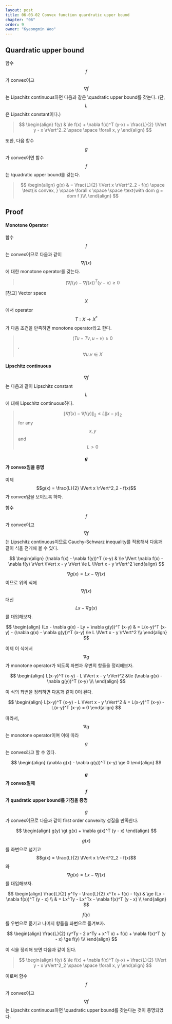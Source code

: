 ```yaml
---
layout: post
title: 06-03-02 Convex function quardratic upper bound
chapter: "06"
order: 9
owner: "Kyeongmin Woo"
---
```


## Quardratic upper bound
함수 $$f$$가 convex이고 $$\nabla f$$는 Lipschitz continuous하면 다음과 같은 \quadratic upper bound를 갖는다. (단, $$L$$은 Lipschitz constant이다.)

> $$ \begin{align}
f(y) & \le f(x) + \nabla f(x)^T (y-x) + \frac{L}{2} \lVert y - x \rVert^2_2  \space \space \forall x, y
\end{align} $$

또한, 다음 함수 $$g$$가 convex이면 함수 $$f$$는 \quadratic upper bound를 갖는다.

> $$ \begin{align}
g(x) & = \frac{L}{2} \lVert x \rVert^2_2 - f(x) \space \text{is convex, } \space \forall x \space \space \text{with dom g = dom f }\\\
\end{align} $$

## Proof

#### Monotone Operator
함수 $$f$$는 convex이므로 다음과 같이 $$\nabla f(x)$$에 대한 monotone operator를 갖는다.

> $$(\nabla f(y) - \nabla f(x))^T (y-x) \ge 0$$

[참고] Vector space $$X$$에서 operator $$T : X \to X^{*}$$가 다음 조건을 만족하면 monotone operator라고 한다.

>$$(Tu - Tv, u-v) \ge 0$$, $$\forall u. v \in X$$

#### Lipschitz continuous
$$\nabla f$$는 다음과 같이 Lipschitz constant $$L$$에 대해  Lipschitz continuous하다.

>$$ \lVert \nabla f(x) - \nabla f(y) \rVert_2 \le L \lVert x - y \rVert_2$$  for any $$x, y$$ and $$L \gt 0$$

#### $$g$$가 convex임을 증명
이제 $$g(x) = \frac{L}{2} \lVert x \rVert^2_2 - f(x)$$가 convex임을 보이도록 하자.

함수 $$f$$가 convex이고 $$\nabla f$$는 Lipschitz continuous이므로 Cauchy-Schwarz inequality를 적용해서 다음과 같이 식을 전개해 볼 수 있다.

>
$$ \begin{align}
(\nabla f(x) - \nabla f(y))^T (x-y) & \le \lVert \nabla f(x) - \nabla f(y) \rVert \lVert x - y \rVert \le L \lVert x - y \rVert^2
\end{align} $$

$$\nabla g(x) = Lx - \nabla f(x)$$이므로 위의 식에 $$\nabla f(x)$$ 대신 $$Lx - \nabla g(x)$$를 대입해보자.

>
$$ \begin{align}
(Lx - \nabla g(x) - Ly + \nabla g(y))^T (x-y) & = L(x-y)^T (x-y) - (\nabla g(x)  - \nabla g(y))^T (x-y) 
 \le L \lVert x - y \rVert^2 \\\
\end{align} $$

이제 이 식에서 $$\nabla g$$가 monotone operator가 되도록 좌변과 우변의 항들을 정리해보자.

>
$$ \begin{align}
L(x-y)^T (x-y) -  L \lVert x - y \rVert^2  &\le (\nabla g(x)  - \nabla g(y))^T (x-y) \\\
\end{align} $$

이 식의 좌변을 정리하면 다음과 같이 0이 된다.
>
$$ \begin{align}
L(x-y)^T (x-y) -  L \lVert x - y \rVert^2 & = L(x-y)^T (x-y)  - L(x-y)^T (x-y)  = 0 
\end{align} $$

따라서, $$\nabla g$$는 monotone operator이며 이에 따라 $$g$$는 convex라고 할 수 있다.
>
$$ \begin{align}
(\nabla g(x)  - \nabla g(y))^T (x-y) \ge 0
\end{align} $$

#### $$g$$가 convex일때 $$f$$가 quadratic upper bound를 가짐을 증명
$$g$$가 convex이므로 다음과 같이 first order convexity 성질을 만족한다.
>
$$ \begin{align}
g(y) \gt g(x) + \nabla g(x)^T (y - x)
\end{align} $$


$$g(x)$$를 좌변으로 넘기고 $$g(x) = \frac{L}{2} \lVert x \rVert^2_2 - f(x)$$와 $$\nabla g(x) = Lx - \nabla f(x)$$를 대입해보자.
>
$$ \begin{align}
\frac{L}{2} y^Ty - \frac{L}{2} x^Tx + f(x) - f(y) & \ge (Lx - \nabla f(x))^T (y - x) \\
& = Lx^Ty - Lx^Tx - \nabla f(x)^T (y - x) \\
\end{align}
$$

$$f(y)$$를 우변으로 옮기고 나머지 항들을 좌변으로 옮겨보자.

>
$$ \begin{align}
\frac{L}{2}  (y^Ty  - 2 x^Ty + x^T x) + f(x) + \nabla f(x)^T (y - x)  \ge f(y) \\\
\end{align} $$

이 식을 정리해 보면 다음과 같이 된다.

> $$ \begin{align}
f(y) & \le f(x) + \nabla f(x)^T (y-x) + \frac{L}{2} \lVert y - x \rVert^2_2  \space \space \forall x, y
\end{align} $$

이로써 함수 $$f$$가 convex이고 $$\nabla f$$는 Lipschitz continuous하면 \quadratic upper bound를 갖는다는 것이 증명되었다.